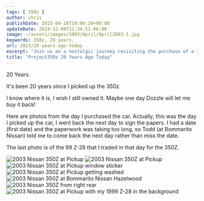 ```yaml
---
tags: [ 350z ]
author: chris
publishDate: 2023-04-18T10:00:20+00:00
updateDate: 2024-12-09T11:34:51-06:00
image: ~/assets/images/2003/April/April2003-1.jpg
keywords: 350z, 20 years,
url: 2023/20-years-ago-today
excerpt: "Join us on a nostalgic journey revisiting the purchase of a 350z 20 years ago, paired with vivid photos and memories."
title: "Project350z 20 Years Ago Today"
---
```


20 Years.

It's been 20 years since I picked up the 350z.

I know where it is, I wish I still owned it. Maybe one day Dozzle will let me buy it back!

Here are photos from the day I purchased the car. Actually, this was the day I picked up the car, I went back the next day to sign the papers. I had a date (first date) and the paperwork was taking too long, so Todd (at Bommarito Nissan) told me to come back the next day rather than miss the date.

The last photo is of the 99 Z-28 that I traded in that day for the 350Z.

<Image 
  src="/src/assets/images/2003/April/April2003-1.jpg" 
  alt="2003 Nissan 350Z at Pickup" 
  title="2003 Nissan 350Z at Pickup" 
  width={600} 
  height={400} 
  layout="responsive" 
/>
<Image 
  src="/src/assets/images/2003/April/April2003-2.jpg" 
  alt="2003 Nissan 350Z at Pickup" 
  title="2003 Nissan 350Z at Pickup" 
  width={600} 
  height={400} 
  layout="responsive" 
/>
<Image 
  src="/src/assets/images/2003/April/April2003-3.jpg" 
  alt="2003 Nissan 350Z at Pickup window sticker" 
  title="2003 Nissan 350Z at Pickup window sticker" 
  width={600} 
  height={400} 
  layout="responsive" 
/>
<Image 
  src="/src/assets/images/2003/April/April2003-4.jpg" 
  alt="2003 Nissan 350Z at Pickup getting washed" 
  title="2003 Nissan 350Z at Pickup getting washed" 
  width={600} 
  height={400} 
  layout="responsive" 
/>
<Image 
  src="/src/assets/images/2003/April/April2003-5.jpg" 
  alt="2003 Nissan 350Z at Bommarito Nissan Hazelwood" 
  title="2003 Nissan 350Z at Bommarito Nissan Hazelwood" 
  width={600} 
  height={400} 
  layout="responsive" 
/>
<Image 
  src="/src/assets/images/2003/April/April2003-6.jpg" 
  alt="2003 Nissan 350Z from right rear" 
  title="2003 Nissan 350Z from right rear" 
  width={600} 
  height={400} 
  layout="responsive" 
/>
<Image 
  src="/src/assets/images/2003/April/April2003-7.jpg" 
  alt="2003 Nissan 350Z at Pickup with my 1999 Z-28 in the background" 
  title="2003 Nissan 350Z at Pickup with my 1999 Z-28 in the background" 
  width={600} 
  height={400} 
  layout="responsive" 
/>

